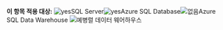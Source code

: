 <Token>**이 항목 적용 대상:** ![yes](media/yes.png)SQL Server![yes](media/yes.png)Azure SQL Database![없음](media/no.png)Azure SQL Data Warehouse ![예](media/yes.png)병렬 데이터 웨어하우스 </Token>
